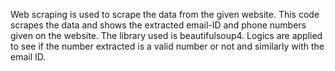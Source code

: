 Web scraping is used to scrape the data from the given website. This code scrapes the data and shows the extracted email-ID and phone numbers given on the website. The library used is beautifulsoup4. Logics are applied to see if the number extracted is a valid number or not and similarly with the email ID.
